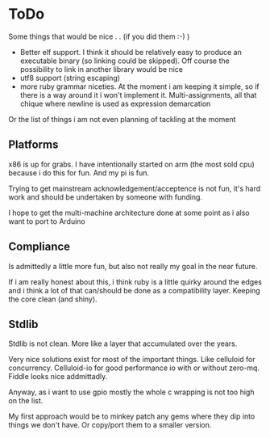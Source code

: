 ToDo
=====

Some things that would be nice . . (if you did them :-) )

- Better elf support. I think it should be relatively easy to produce an executable binary (so linking 
    could be skipped). Off course the possibility to link in another library would be nice
- utf8 support (string escaping)
- more ruby grammar niceties. At the moment i am keeping it simple, so if there is a way around it
    i won't implement it. Multi-assignments, all that chique where newline is used as expression demarcation

Or the list of things i am not even planning of tackling at the moment


Platforms
---------

x86 is up for grabs. I have intentionally started on arm (the most sold cpu) because i do this for fun. 
And my pi is fun.

Trying to get mainstream acknowledgement/acceptence is not fun, it's hard work and should be undertaken by 
someone with funding.

I hope to get the multi-machine architecture done at some point as i also want to port to Arduino

Compliance
----------

Is admittedly a little more fun, but also not really my goal in the near future. 

If i am really honest about this, i think ruby is a little quirky around the edges and i
think a lot of that can/should be done as a compatibility layer. Keeping the core clean (and shiny).

Stdlib
------

Stdlib is not clean. More like a layer that accumulated over the years.

Very nice solutions exist for most of the important things. Like celluloid for concurrency. Celluloid-io for 
good performance io with or without zero-mq. Fiddle looks nice addmittadly.

Anyway, as i want to use gpio mostly the whole c wrapping is not too high on the list.

My first approach would be to minkey patch any gems where they dip into things we don't have.
Or copy/port them to a smaller version.
